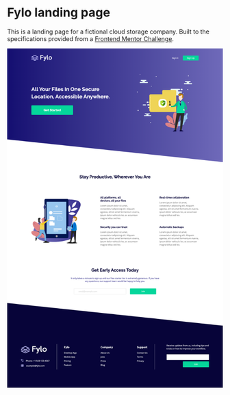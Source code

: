 # Fylo landing page

This is a landing page for a fictional cloud storage company. Built to the specifications provided from a [Frontend Mentor Challenge](https://www.frontendmentor.io).

![GitHub Logo](/images/screenshot.png)
